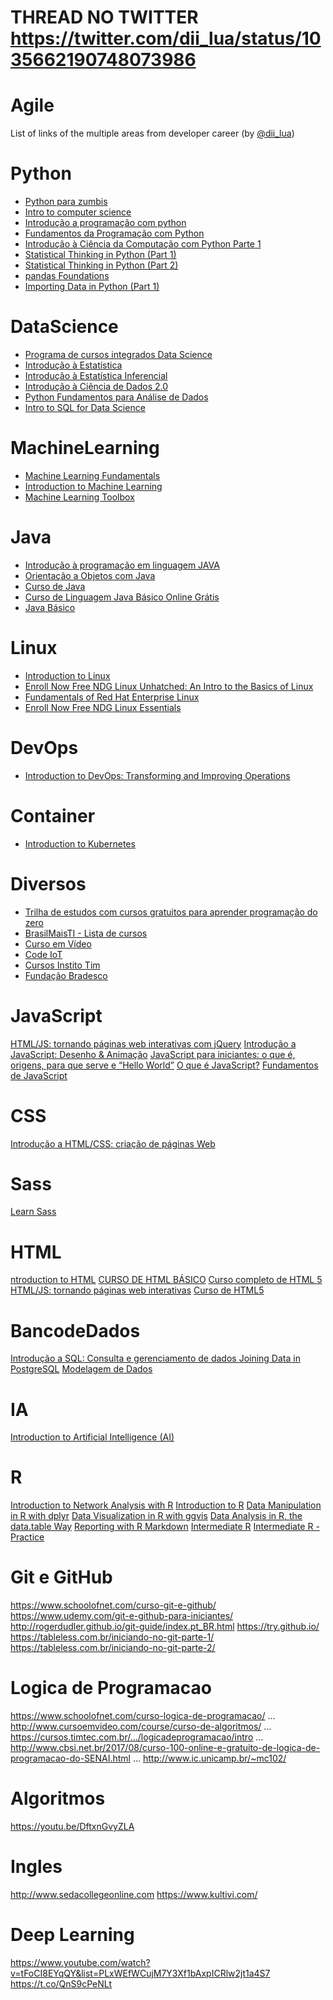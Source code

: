 # THREAD NO TWITTER https://twitter.com/dii_lua/status/1035662190748073986

# Agile
List of links of the multiple areas from developer career (by [@dii_lua](https://twitter.com/dii_lua))

# Python
* [Python para zumbis](https://www.pycursos.com/python-para-zumbis/)
* [Intro to computer science](https://br.udacity.com/course/intro-to-computer-science--cs101)
* [Introdução a programação com python](https://mva.microsoft.com/pt-br/training-courses/introduo-programao-com-o-python-8360?l=jgABDjP8_1004984382)
* [Fundamentos da Programação com Python](https://br.udacity.com/course/programming-foundations-with-python--ud036)
* [Introdução à Ciência da Computação com Python Parte 1](https://www.coursera.org/learn/ciencia-computacao-python-conceitos)
* [Statistical Thinking in Python (Part 1)](https://www.datacamp.com/courses/statistical-thinking-in-python-part-1)
* [Statistical Thinking in Python (Part 2)](https://www.datacamp.com/courses/statistical-thinking-in-python-part-2)
* [pandas Foundations](https://www.datacamp.com/courses/pandas-foundations)
* [Importing Data in Python (Part 1)](https://www.datacamp.com/courses/importing-data-in-python-part-1)

# DataScience
* [Programa de cursos integrados Data Science](https://www.coursera.org/specializations/jhu-data-science)
* [Introdução à Estatística](https://br.udacity.com/course/intro-to-statistics--st101)
* [Introdução à Estatística Inferencial](https://br.udacity.com/course/intro-to-inferential-statistics--ud201)
* [Introdução à Ciência de Dados 2.0](https://www.datascienceacademy.com.br/course?courseid=introduo--cincia-de-dados)
* [Python Fundamentos para Análise de Dados](https://www.datascienceacademy.com.br/course?courseid=python-fundamentos)
* [Intro to SQL for Data Science](https://www.datacamp.com/courses/intro-to-sql-for-data-science)

# MachineLearning
* [Machine Learning Fundamentals](https://www.codecademy.com/pro/intensive/machine-learning-fundamentals)
* [Introduction to Machine Learning](https://www.datacamp.com/courses/introduction-to-machine-learning-with-r)
* [Machine Learning Toolbox](https://www.datacamp.com/courses/machine-learning-toolbox)

# Java
* [Introdução à programação em linguagem JAVA](https://cursos.timtec.com.br/course/programacaojava/intro)
* [Orientação a Objetos com Java](https://www.coursera.org/learn/orientacao-a-objetos-com-java)
* [Curso de Java](https://www.cursoemvideo.com/course/curso-java-iniciante/)
* [Curso de Linguagem Java Básico Online Grátis](https://www.primecursos.com.br/linguagem-java-basico/)
* [Java Básico](https://loiane.training/course/java-basico/)

# Linux
* [Introduction to Linux](https://www.edx.org/course/introduction-to-linux)
* [Enroll Now Free
NDG Linux Unhatched: An Intro to the Basics of Linux](https://www.netacad.com/campaign/linux-unhatched3)
* [Fundamentals of Red Hat Enterprise Linux](https://www.edx.org/course/fundamentals-red-hat-enterprise-linux-red-hat-rh066x)
* [Enroll Now Free
NDG Linux Essentials](https://www.netacad.com/campaign/linux-essentials3)

# DevOps
* [Introduction to DevOps: Transforming and Improving Operations](https://www.edx.org/course/introduction-to-devops-transforming-and-improving-operations)

# Container
* [Introduction to Kubernetes](https://www.edx.org/course/introduction-to-kubernetes)

# Diversos
* [Trilha de estudos com cursos gratuitos para aprender programação do zero](https://medium.com/trainingcenter/trilha-de-estudos-com-cursos-gratuitos-para-aprender-programa%C3%A7%C3%A3o-do-zero-2758f3d0190)
* [BrasilMaisTI - Lista de cursos](http://www.brasilmaisti.com.br/index.php/pt-br/cursos-online/dashboard-cursos/45-lingua-inglesa/preview)
* [Curso em Vídeo](https://www.cursoemvideo.com/)
* [Code IoT](http://codeiot.org.br/courses)
* [Cursos Instito Tim](https://cursos.timtec.com.br/courses)
* [Fundação Bradesco](https://www.ev.org.br/Cursos)

# JavaScript
[HTML/JS: tornando páginas web interativas com jQuery](https://pt.khanacademy.org/computing/computer-programming/html-js-jquery)
[Introdução a JavaScript: Desenho & Animação](https://pt.khanacademy.org/computing/computer-programming/programming)
[JavaScript para iniciantes: o que é, origens, para que serve e “Hello World”](https://becode.com.br/javascript-para-iniciantes.../amp/)
[O que é JavaScript?](http://tableless.github.io/iniciantes/manual/js/)
[Fundamentos de JavaScript](https://br.udacity.com/course/intro-to-javascript--ud803)

# CSS
[Introdução a HTML/CSS: criação de páginas Web](https://pt.khanacademy.org/computing/computer-programming/html-css)

# Sass
[Learn Sass](https://www.codecademy.com/learn/learn-sass)

# HTML
[ntroduction to HTML](https://www.codecademy.com/learn/learn-html)
[CURSO DE HTML BÁSICO](https://www.devmedia.com.br/curso/curso-de-html-basico/371)
[Curso completo de HTML 5](https://jornadadodev.com.br/cursos/curso-completo-de-html-5?utm_source=facebook&utm_campaign=desenvolvimento_web&utm_medium=grupos&utm_content=curso-completo-de-html-5)
[HTML/JS: tornando páginas web interativas](https://pt.khanacademy.org/computing/computer-programming/html-css-js)
[Curso de HTML5](https://www.cursoemvideo.com/course/curso-de-html5/)

# BancodeDados
[Introdução a SQL: Consulta e gerenciamento de dados
](https://pt.khanacademy.org/computing/computer-programming/sql)
[Joining Data in PostgreSQL](https://www.datacamp.com/courses/joining-data-in-postgresql)
[Modelagem de Dados](https://www.ev.org.br/curso/informatica/banco-de-dados/modelagem-de-dados?return=/cursos/informatica/banco-de-dados)

# IA
[Introduction to Artificial Intelligence (AI)](https://academy.microsoft.com/en-us/professional-program/tracks/artificial-intelligence/)

# R
[Introduction to Network Analysis with R](https://www.jessesadler.com/post/network-analysis-with-r/)
[Introduction to R](https://www.datacamp.com/courses/free-introduction-to-r)
[Data Manipulation in R with dplyr](https://www.datacamp.com/courses/dplyr-data-manipulation-r-tutorial)
[Data Visualization in R with ggvis](https://www.datacamp.com/courses/ggvis-data-visualization-r-tutorial)
[Data Analysis in R, the data.table Way](https://www.datacamp.com/courses/data-table-data-manipulation-r-tutorial)
[Reporting with R Markdown](https://www.datacamp.com/courses/reporting-with-r-markdown)
[Intermediate R](https://www.datacamp.com/courses/intermediate-r)
[Intermediate R - Practice](https://www.datacamp.com/courses/intermediate-r-practice)

# Git e GitHub 
https://www.schoolofnet.com/curso-git-e-github/
https://www.udemy.com/git-e-github-para-iniciantes/
http://rogerdudler.github.io/git-guide/index.pt_BR.html
https://try.github.io/
https://tableless.com.br/iniciando-no-git-parte-1/
https://tableless.com.br/iniciando-no-git-parte-2/

# Logica de Programacao
https://www.schoolofnet.com/curso-logica-de-programacao/ …
http://www.cursoemvideo.com/course/curso-de-algoritmos/ …
https://cursos.timtec.com.br/.../logicadeprogramacao/intro …
http://www.cbsi.net.br/2017/08/curso-100-online-e-gratuito-de-logica-de-programacao-do-SENAI.html …
http://www.ic.unicamp.br/~mc102/ 

# Algoritmos
https://youtu.be/DftxnGvyZLA

# Ingles
http://www.sedacollegeonline.com 
https://www.kultivi.com/ 

# Deep Learning 
https://www.youtube.com/watch?v=tFoCI8EYqQY&list=PLxWEfWCujM7Y3Xf1bAxpICRlw2jt1a4S7
https://t.co/QnS9cPeNLt
